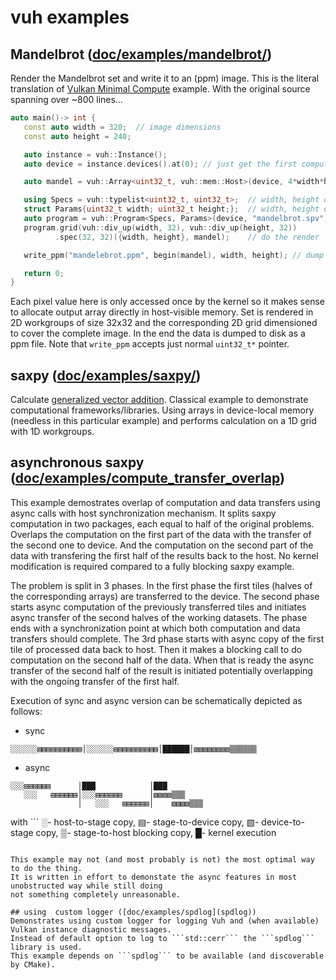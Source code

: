 # vuh examples
## Mandelbrot ([doc/examples/mandelbrot/](mandelbrot))
Render the Mandelbrot set and write it to an (ppm) image.
This is the literal translation of [Vulkan Minimal Compute](https://github.com/Erkaman/vulkan_minimal_compute) example.
With the original source spanning over ~800 lines...
```cpp
auto main()-> int {
   const auto width = 320;  // image dimensions
   const auto height = 240;

   auto instance = vuh::Instance();
   auto device = instance.devices().at(0); // just get the first compute-capable device

   auto mandel = vuh::Array<uint32_t, vuh::mem::Host>(device, 4*width*height); // allocate memory to render Mandelbrot set to

   using Specs = vuh::typelist<uint32_t, uint32_t>;  // width, height of a workgroup
   struct Params{uint32_t width; uint32_t height;};  // width, height of an image
   auto program = vuh::Program<Specs, Params>(device, "mandelbrot.spv");
   program.grid(vuh::div_up(width, 32), vuh::div_up(height, 32))
          .spec(32, 32)({width, height}, mandel);    // do the render

   write_ppm("mandelebrot.ppm", begin(mandel), width, height); // dump image data to a ppm file

   return 0;
}
```
Each pixel value here is only accessed once by the kernel so it makes sense to allocate output array directly in host-visible memory.
Set is rendered in 2D workgroups of size 32x32 and the corresponding 2D grid dimensioned to cover the complete image.
In the end the data is dumped to disk as a ppm file.
Note that ```write_ppm``` accepts just normal ```uint32_t*``` pointer.

## saxpy ([doc/examples/saxpy/](saxpy))
Calculate [generalized vector addition](https://en.wikipedia.org/wiki/Basic_Linear_Algebra_Subprograms#Level_1).
Classical example to demonstrate computational frameworks/libraries.
Using arrays in device-local memory (needless in this particular example) and performs calculation on a 1D grid with 1D workgroups.

## asynchronous saxpy ([doc/examples/compute_transfer_overlap](compute_transfer_overlap))
This example demostrates overlap of computation and data transfers using async calls with host
synchronization mechanism.
It splits saxpy computation in two packages, each equal to half of the original problems.
Overlaps the computation on the first part of the data with the transfer of the second one to device.
And the computation on the second part of the data with transfering the first half of the results
back to the host.
No kernel modification is required compared to a fully blocking saxpy example.

The problem is split in 3 phases.
In the first phase the first tiles (halves of the corresponding arrays) are transferred to the device.
The second phase starts async computation of the previously transferred tiles and initiates async
transfer of the second halves of the working datasets.
The phase ends with a synchronization point at which both computation and data transfers should complete.
The 3rd phase starts with async copy of the first tile of processed data back to host.
Then it makes a blocking call to do computation on the second half of the data.
When that is ready the async transfer of the second half of the result is initiated potentially
overlapping with the ongoing transfer of the first half.

Execution of sync and async version can be schematically depicted as follows:
- sync
```
░░░░░░▤▤▤▤▤▤▤▤▤▤│░░░░░░▤▤▤▤▤▤▤▤▤▤│██████│▧▧▧▧▧▧▧▧▒▒▒▒▒▒
```
- async
```
░░░▤▤▤▤▤▤      │███            │███
   ░░░   ▤▤▤▤▤▤│░░░▤▤▤▤▤▤      │▧▧▧▧▒▒▒
               │   ░░░   ▤▤▤▤▤▤│    ▧▧▧▧▒▒▒
```
with ```
░- host-to-stage copy, ▤- stage-to-device copy,
▧- device-to-stage copy, ▒- stage-to-host blocking copy,
█- kernel execution
```

This example may not (and most probably is not) the most optimal way to do the thing.
It is written in effort to demonstate the async features in most unobstructed way while still doing
not something completely unreasonable.

## using  custom logger ([doc/examples/spdlog](spdlog))
Demonstrates using custom logger for logging Vuh and (when available) Vulkan instance diagnostic messages.
Instead of default option to log to ```std::cerr``` the ```spdlog``` library is used.
This example depends on ```spdlog``` to be available (and discoverable by CMake).
